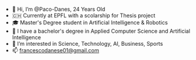 - 👋 Hi, I’m @Paco-Danes, 24 Years Old
- 🇨🇭  Currently at EPFL with a scolarship for Thesis project
- 🎓 Master's Degree student in Artificial Intelligence & Robotics
- 🌱 I have a bachelor's degree in Applied Computer Science and Artificial Intelligence
- 👀 I’m interested in Science, Technology, AI, Business, Sports
- 📫 francescodanese01@gmail.com
